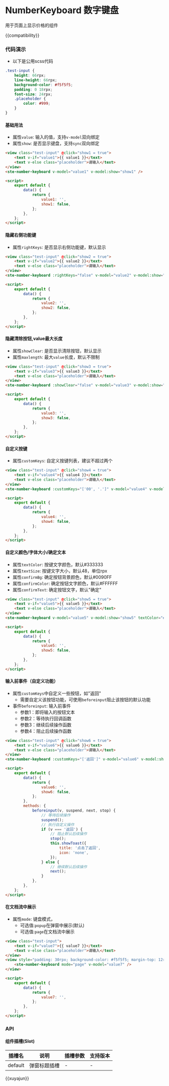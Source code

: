 # NumberKeyboard 数字键盘

用于页面上显示价格的组件

{{compatibility}}

### 代码演示

-   以下是公用scss代码

```scss
.test-input {
    height: 66rpx;
    line-height: 66rpx;
    background-color: #f5f5f5;
    padding: 0 18rpx;
    font-size: 24rpx;
    .placeholder {
        color: #999;
    }
}
```

#### 基础用法

-   属性`value`: 输入的值，支持`v-model`双向绑定
-   属性`show`: 是否显示键盘，支持`sync`双向绑定

```html
<view class="test-input" @click="show1 = true">
    <text v-if="value1">{{ value1 }}</text>
    <text v-else class="placeholder">请输入</text>
</view>
<ste-number-keyboard v-model="value1" v-model:show="show1" />

<script>
    export default {
        data() {
            return {
                value1: '',
                show1: false,
            };
        },
    };
</script>
```

#### 隐藏右侧功能键

-   属性`rightKeys`: 是否显示右侧功能键，默认显示

```html
<view class="test-input" @click="show2 = true">
    <text v-if="value2">{{ value2 }}</text>
    <text v-else class="placeholder">请输入</text>
</view>
<ste-number-keyboard :rightKeys="false" v-model="value2" v-model:show="show2" />

<script>
    export default {
        data() {
            return {
                value2: '',
                show2: false,
            };
        },
    };
</script>
```

#### 隐藏清除按钮,value最大长度

-   属性`showClear`: 是否显示清除按钮，默认显示
-   属性`maxlength`: 最大`value`长度，默认不限制

```html
<view class="test-input" @click="show3 = true">
    <text v-if="value3">{{ value3 }}</text>
    <text v-else class="placeholder">请输入</text>
</view>
<ste-number-keyboard :showClear="false" v-model="value3" v-model:show="show3" maxlength="6" />

<script>
    export default {
        data() {
            return {
                value3: '',
                show3: false,
            };
        },
    };
</script>
```

#### 自定义按键

-   属性`customKeys`: 自定义按键列表，建议不超过两个

```html
<view class="test-input" @click="show4 = true">
    <text v-if="value4">{{ value4 }}</text>
    <text v-else class="placeholder">请输入</text>
</view>
<ste-number-keyboard :customKeys="['00', '.']" v-model="value4" v-model:show="show4" />

<script>
    export default {
        data() {
            return {
                value4: '',
                show4: false,
            };
        },
    };
</script>
```

#### 自定义颜色/字体大小/确定文本

-   属性`textColor`: 按键文字颜色，默认#333333
-   属性`textSize`: 按键文字大小，默认48，单位rpx
-   属性`confirmBg`: 确定按钮背景颜色，默认#0090FF
-   属性`confirmColor`: 确定按钮文字颜色，默认#FFFFFF
-   属性`confirmText`: 确定按钮文字，默认"确定"

```html
<view class="test-input" @click="show5 = true">
    <text v-if="value5">{{ value5 }}</text>
    <text v-else class="placeholder">请输入</text>
</view>
<ste-number-keyboard v-model="value5" v-model:show="show5" textColor="#f00" textSize="40" confirmBg="#f00" confirmColor="#0f0" confirmText="完成" />

<script>
    export default {
        data() {
            return {
                value5: '',
                show5: false,
            };
        },
    };
</script>
```

#### 输入前事件（自定义功能）

-   属性`customKeys`中自定义一些按钮，如"返回"
    -   需要自定义该按钮功能，可使用`beforeinput`阻止该按钮的默认功能
-   事件`beforeinput`: 输入前事件
    -   参数1：即将输入的按钮文本
    -   参数2：等待执行回调函数
    -   参数3：继续后续操作函数
    -   参数4：阻止后续操作函数

```html
<view class="test-input" @click="show6 = true">
    <text v-if="value6">{{ value6 }}</text>
    <text v-else class="placeholder">请输入</text>
</view>
<ste-number-keyboard :customKeys="['返回']" v-model="value6" v-model:show="show6" @beforeinput="beforeinput" />

<script>
    export default {
        data() {
            return {
                value6: '',
                show6: false,
            };
        },
        methods: {
            beforeinput(v, suspend, next, stop) {
                // 等待后续操作
                suspend();
                // 执行自定义操作
                if (v === '返回') {
                    // 阻止默认后续操作
                    stop();
                    this.showToast({
                        title: '点击了返回',
                        icon: 'none',
                    });
                } else {
                    // 继续默认后续操作
                    next();
                }
            },
        },
    };
</script>
```

#### 在文档流中展示

-   属性`mode`: 键盘模式，
    -   可选值:`popup`在弹窗中展示(默认)
    -   可选值:`page`在文档流中展示

```html
<view class="test-input">
    <text v-if="value7">{{ value7 }}</text>
    <text v-else class="placeholder">请输入</text>
</view>
<view style="padding: 30rpx; background-color: #f5f5f5; margin-top: 12rpx">
    <ste-number-keyboard mode="page" v-model="value7" />
</view>

<script>
    export default {
        data() {
            return {
                value7: '',
            };
        },
    };
</script>
```

### API

<!-- props -->

#### 组件插槽(Slot)

| 插槽名  | 说明         | 插槽参数 | 支持版本 |
| ------- | ------------ | -------- | -------- |
| default | 弹窗标题插槽 | -        | -        |

{{xuyajun}}
